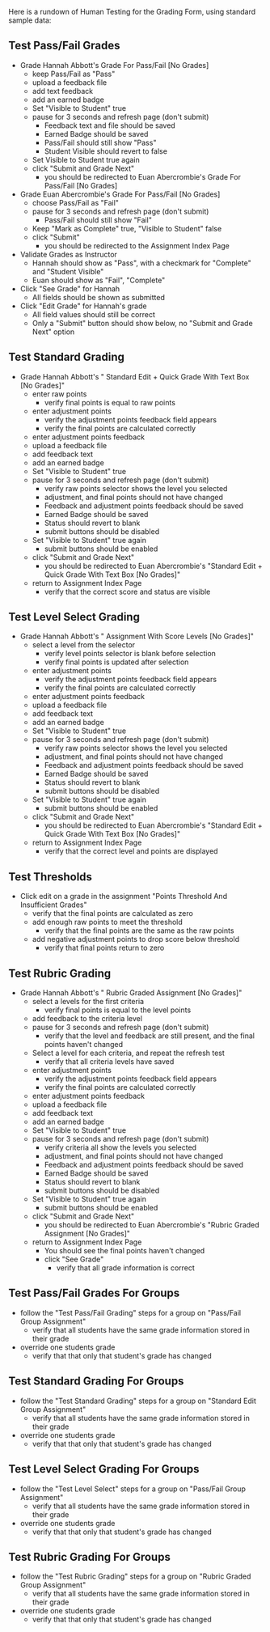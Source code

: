 Here is a rundown of Human Testing for the Grading Form, using standard sample data:

## Test Pass/Fail Grades

- Grade Hannah Abbott's Grade For Pass/Fail  [No Grades]
	- keep Pass/Fail as "Pass"
	- upload a feedback file
	- add text feedback
	- add an earned badge
	- Set "Visible to Student" true
	- pause for 3 seconds and refresh page (don't submit)
		- Feedback text and file should be saved
		- Earned Badge should be saved
		- Pass/Fail should still show "Pass"
		- Student Visible should revert to false
	- Set Visible to Student true again
	- click "Submit and Grade Next"
		- you should be redirected to Euan Abercrombie's Grade For Pass/Fail [No Grades]
- Grade Euan Abercrombie's Grade For Pass/Fail  [No Grades]
	- choose Pass/Fail as "Fail"
	- pause for 3 seconds and refresh page (don't submit)
		- Pass/Fail should still show "Fail"
	- Keep "Mark as Complete" true, "Visible to Student" false
	- click "Submit"
		- you should be redirected to the Assignment Index Page
- Validate Grades as Instructor
	- Hannah should show as "Pass", with a checkmark for "Complete" and "Student Visible"
	- Euan should show as "Fail", "Complete"
- Click "See Grade" for Hannah
	- All fields should be shown as submitted
- Click "Edit Grade" for Hannah's grade
	- All field values should still be correct
	- Only a "Submit" button should show below, no "Submit and Grade Next" option

## Test Standard Grading

- Grade Hannah Abbott's " Standard Edit + Quick Grade With Text Box [No Grades]"
	- enter raw points
		- verify final points is equal to raw points
	- enter adjustment points
		- verify the adjustment points feedback field appears
		- verify the final points are calculated correctly
	- enter adjustment points feedback
	- upload a feedback file
	- add feedback text
	- add an earned badge
	- Set "Visible to Student" true
	- pause for 3 seconds and refresh page (don't submit)
		- verify raw points selector shows the level you selected
		- adjustment, and final points should not have changed
		- Feedback and adjustment points feedback should be saved
		- Earned Badge should be saved
		- Status should revert to blank
		- submit buttons should be disabled
	- Set "Visible to Student" true again
		- submit buttons should be enabled
	- click "Submit and Grade Next"
		- you should be redirected to Euan Abercrombie's "Standard Edit + Quick Grade With Text Box [No Grades]"
	- return to Assignment Index Page
		- verify that the correct score and status are visible

## Test Level Select Grading

- Grade Hannah Abbott's " Assignment With Score Levels [No Grades]"
	- select a level from the selector
		- verify level points selector is blank before selection
		- verify final points is updated after selection
	- enter adjustment points
		- verify the adjustment points feedback field appears
		- verify the final points are calculated correctly
	- enter adjustment points feedback
	- upload a feedback file
	- add feedback text
	- add an earned badge
	- Set "Visible to Student" true
	- pause for 3 seconds and refresh page (don't submit)
		- verify raw points selector shows the level you selected
		- adjustment, and final points should not have changed
		- Feedback and adjustment points feedback should be saved
		- Earned Badge should be saved
		- Status should revert to blank
		- submit buttons should be disabled
	- Set "Visible to Student" true again
		- submit buttons should be enabled
	- click "Submit and Grade Next"
		- you should be redirected to Euan Abercrombie's "Standard Edit + Quick Grade With Text Box [No Grades]"
	- return to Assignment Index Page
		- verify that the correct level and points are displayed

## Test Thresholds

- Click edit on a grade in the assignment "Points Threshold And Insufficient Grades"
	- verify that the final points are calculated as zero
	- add enough raw points to meet the threshold
		- verify that the final points are the same as the raw points
	- add negative adjustment points to drop score below threshold
		- verify that final points return to zero

## Test Rubric Grading

- Grade Hannah Abbott's " Rubric Graded Assignment [No Grades]"
	- select a levels for the first criteria
		- verify final points is equal to the level points
	- add feedback to the criteria level
	- pause for 3 seconds and refresh page (don't submit)
		- verify that the level and feedback are still present, and the final points haven't changed
	- Select a level for each criteria, and repeat the refresh test
		- verify that all criteria levels have saved
	- enter adjustment points
		- verify the adjustment points feedback field appears
		- verify the final points are calculated correctly
	- enter adjustment points feedback
	- upload a feedback file
	- add feedback text
	- add an earned badge
	- Set "Visible to Student" true
	- pause for 3 seconds and refresh page (don't submit)
		- verify criteria all show the levels you selected
		- adjustment, and final points should not have changed
		- Feedback and adjustment points feedback should be saved
		- Earned Badge should be saved
		- Status should revert to blank
		- submit buttons should be disabled
	- Set "Visible to Student" true again
		- submit buttons should be enabled
	- click "Submit and Grade Next"
		- you should be redirected to Euan Abercrombie's "Rubric Graded Assignment [No Grades]"
	- return to Assignment Index Page
		- You should see the final points haven't changed
		- click "See Grade"
			- verify that all grade information is correct

## Test Pass/Fail Grades For Groups

- follow the "Test Pass/Fail Grading" steps for a group on "Pass/Fail Group Assignment"
	- verify that all students have the same grade information stored in their grade
- override one students grade
	- verify that that only that student's grade has changed

## Test Standard Grading For Groups

- follow the "Test Standard Grading" steps for a group on "Standard Edit Group Assignment"
	- verify that all students have the same grade information stored in their grade
- override one students grade
	- verify that that only that student's grade has changed

## Test Level Select Grading For Groups

- follow the "Test Level Select" steps for a group on "Pass/Fail Group Assignment"
	- verify that all students have the same grade information stored in their grade
- override one students grade
	- verify that that only that student's grade has changed

## Test Rubric Grading For Groups

- follow the "Test Rubric Grading" steps for a group on "Rubric Graded Group Assignment"
	- verify that all students have the same grade information stored in their grade
- override one students grade
	- verify that that only that student's grade has changed
